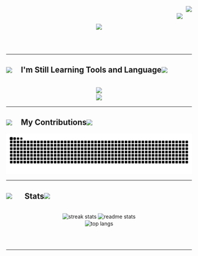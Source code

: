 <div align="right">
  <img src="https://visitor-badge.laobi.icu/badge?page_id=radityatamanugraha.radityatamanugraha" />
  <br>
  <img src="https://media1.giphy.com/media/v1.Y2lkPTc5MGI3NjExOGpscGg5bXluMjl2Ynh6ZDdhYndhamMxMGx5NmR0Nzd5ODJ0YXZxOSZlcD12MV9pbnRlcm5hbF9naWZfYnlfaWQmY3Q9cw/bIDMNw8dPQUVRFzjme/giphy.gif" width="70" style="margin-right:25px;" />
</div>

<div style="position: relative; top: -40px;">
  <h1 align="center">
    <img src="https://readme-typing-svg.herokuapp.com/?font=Righteous&size=40&center=true&vCenter=true&width=850&height=85&duration=3000&lines=Hello+Everyone!+%F0%9F%91%8B;I'm+Radityatama+Nugraha!;I+am+a+Frontend+Developer+%F0%9F%92%BB&color=1E90FF" />
  </h1>
</div>

<hr/>

<h2 align="center">
   <span style="display: flex; align-items: center;">
  <img src="https://raw.githubusercontent.com/Tarikul-Islam-Anik/Telegram-Animated-Emojis/main/Objects/Toolbox.webp" width="40" />
  I'm Still Learning Tools and Language
  <img src="https://raw.githubusercontent.com/Tarikul-Islam-Anik/Telegram-Animated-Emojis/main/Objects/Toolbox.webp" width="40" />
</span>
</h2>

<br/>

<div align="center">
      <img src="https://skillicons.dev/icons?i=vscode,git,github,bootstrap,figma,mysql," />
<br>  <img src="https://skillicons.dev/icons?i=html,css,javascript,php,python,java," />
</div>

<hr/>

<div align="center">
  <h2>
<span style="display: flex; align-items: center;">
  <img src="https://media0.giphy.com/media/v1.Y2lkPTc5MGI3NjExdTY5bzhtNTIyeWE0dXJ0enZwMHp5emE1a20zOTdwZmdmeDIzN3BwcCZlcD12MV9pbnRlcm5hbF9naWZfYnlfaWQmY3Q9cw/EHi4p5Frxw2FA2m72S/giphy.gif" width="40" />
  My Contributions
  <img src="https://media0.giphy.com/media/v1.Y2lkPTc5MGI3NjExdTY5bzhtNTIyeWE0dXJ0enZwMHp5emE1a20zOTdwZmdmeDIzN3BwcCZlcD12MV9pbnRlcm5hbF9naWZfYnlfaWQmY3Q9cw/EHi4p5Frxw2FA2m72S/giphy.gif" width="40" />
</span>
</h2>
 
<picture>
  <source media="(prefers-color-scheme: dark)" srcset="https://raw.githubusercontent.com/radityatamanugraha/radityatamanugraha/output/github-contribution-grid-snake-dark.svg">
  <source media="(prefers-color-scheme: light)" srcset="https://raw.githubusercontent.com/radityatamanugraha/radityatamanugraha/output/github-contribution-grid-snake.svg">
  <img alt="github contribution grid snake animation" src="https://raw.githubusercontent.com/radityatamanugraha/radityatamanugraha/output/github-contribution-grid-snake.svg">
</picture>

<br/>
<hr/>

<h2 align="center">
    <span style="display: flex; align-items: center;">
  <img src="https://media0.giphy.com/media/v1.Y2lkPTc5MGI3NjExdXQ3dnR1aW90YXMxMzNyMmNqdmx4aXdnb3Y0bmNtcGRqd2JrMHU2dSZlcD12MV9pbnRlcm5hbF9naWZfYnlfaWQmY3Q9cw/xBeM3b0G6brQCbR6RB/giphy.gif" width="50" />
  Stats
  <img src="https://media0.giphy.com/media/v1.Y2lkPTc5MGI3NjExdXQ3dnR1aW90YXMxMzNyMmNqdmx4aXdnb3Y0bmNtcGRqd2JrMHU2dSZlcD12MV9pbnRlcm5hbF9naWZfYnlfaWQmY3Q9cw/xBeM3b0G6brQCbR6RB/giphy.gif" width="50" />
</span>
</h2>

<br>
<div align=center>
  <img width=390 src="https://github-readme-streak-stats-salesp07.vercel.app/?user=radityatamanugraha&count_private=true&theme=react&border_radius=10" alt="streak stats"/>
  <img width=390 src="https://github-readme-stats-salesp07.vercel.app/api?username=radityatamanugraha&count_private=true&show_icons=true&theme=react&rank_icon=github&border_radius=10" alt="readme stats" />
  <br/>
  <img width=325 align="center" src="https://github-readme-stats-salesp07.vercel.app/api/top-langs/?username=radityatamanugraha&hide=HTML&langs_count=8&layout=compact&theme=react&border_radius=10&size_weight=0.5&count_weight=0.5&exclude_repo=github-readme-stats" alt="top langs" />
</div>

<br/><br/>

<hr/>
<br/>

